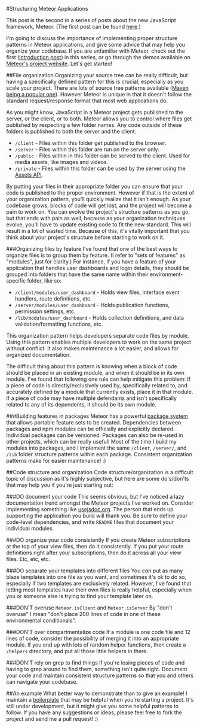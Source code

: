 #Structuring Meteor Applications

This post is the second in a series of posts about the new JavaScript framework, Meteor. (The first post can be found [here](http://fourword.fourkitchens.com/article/getting-started-meteor).)

I'm going to discuss the importance of implementing proper structure patterns in Meteor applications, and give some advice that may help you organize your codebase. If you are unfamiliar with Meteor, check out the first ([introduction post](http://fourword.fourkitchens.com/article/getting-started-meteor)) in this series, or go through the demos available on [Meteor's project website](http://meteor.com). Let's get started!

##File organization
Organizing your source tree can be really difficult, but having a specifically defined pattern for this is crucial, especially as you scale your project. There are lots of source tree patterns available ([Maven being a popular one](http://maven.apache.org/guides/introduction/introduction-to-the-standard-directory-layout.html)). However Meteor is unique in that it doesn't follow the standard request/response format that most web applications do. 

As you might know, JavaScript in a Meteor project gets published to the server, or the client, or to both. Meteor allows you to control where files get published by respecting a few folder names. Any code outside of these folders is published to both the server and the client.

* `/client` - Files within this folder get published to the browser.
* `/server` - Files within this folder are run on the server only.
* `/public` - Files within in this folder can be served to the client. Used for media assets, like images and videos.
* `/private` - Files within this folder can be used by the server using the [Assets API](https://docs.meteor.com/#assets).

By putting your files in their appropriate folder you can ensure that your code is published to the proper environment. However if that is the extent of your organization pattern, you'll quickly realize that it isn't enough. As your codebase grows, blocks of code will get lost, and the project will become a pain to work on. You can evolve the project's structure patterns as you go, but that ends with pain as well, because as your organization techniques evolve, you'll have to update existing code to fit the new standard. This will result in a lot of wasted time. Because of this, it's vitally important that you think about your project's structure before starting to work on it.

###Organizing files by feature
I've found that one of the best ways to organize files is to group them by feature. (I refer to "sets of features" as "modules", just for clarity.) For instance, if you have a feature of your application that handles user dashboards and login details, they should be grouped into folders that have the same name within their environment-specific folder, like so:

* `/client/modules/user_dashboard` - Holds view files, interface event handlers, route definitions, etc.
* `/server/modules/user_dashboard` - Holds publication functions, permission settings, etc. 
* `/lib/modules/user_dashboard` - Holds collection definitions, and data validation/formatting functions, etc.

This organization pattern helps developers separate code files by module. Using this pattern enables multiple developers to work on the same project without conflict. It also makes maintenance a lot easier, and allows for organized documentation.

The difficult thing about this pattern is knowing when a block of code should be placed in an existing module, and when it should be in its own module. I've found that following one rule can help mitigate this problem: If a piece of code is directly/exclusively used by, specifically related to, and accurately defined by a module that currently exists, place it in that module. If a piece of code may have multiple defendants and isn't specifically related to any of its dependents, it should be its own module.

###Building features in packages
Meteor has a powerful [package system](http://docs.meteor.com/#/full/writingpackages) that allows portable feature sets to be created. Dependencies between packages and npm modules can be officially and explicitly declared. Individual packages can be versioned. Packages can also be re-used in other projects, which can be really useful! Most of the time I build my modules into packages, and I implement the same `/client`, `/server/`, and `/lib` folder structure patterns within each package. Consistent organization patterns make for easier maintenance! :)


##Code structure and organization
Code structure/organization is a difficult topic of discussion as it's highly subjective, but here are some do's/don'ts that may help you if you're just starting out:

###DO document your code
This seems obvious, but I've noticed a lazy documentation trend amongst the Meteor projects I've worked on. Consider implementing something like [usejsdoc.org](http://usejsdoc.org/). The person that ends up supporting the application you build will thank you. Be sure to define your code-level dependencies, and write `README` files that document your individual modules.

###DO organize your code consistently
If you create Meteor subscriptions at the top of your view files, then do it consistently. If you put your route definitions right after your subscriptions, then do it across all your view files. Etc, etc, etc.

###DO separate your templates into different files
You *can* put as many blaze templates into one file as you want, and sometimes it's ok to do so, especially if two templates are exclusively related. However, I've found that letting most templates have their own files is really helpful, especially when you or someone else is trying to find your template later on.

###DON'T overuse `Meteor.isClient` and `Meteor.isServer`
By "don't overuse" I mean "don't place 200 lines of code in one of these environmental conditionals".

###DON'T over compartmentalize code
If a module is one code file and 12 lines of code, consider the possibility of merging it into an appropriate module. If you end up with lots of random helper functions, then create a `/helpers` directory, and put all those little helpers in there.

###DON'T rely on grep to find things
If you're losing pieces of code and having to grep around to find them, something isn't quite right. Document your code and maintain consistent structure patterns so that you and others can navigate your codebase.

##An example
What better way to demonstrate than to give an example! I maintain a [boilerplate](https://github.com/patrickocoffeyo/meteor-boilerplate) that may be helpful when you're starting a project. It's still under development, but it might give you some helpful patterns to follow. If you have any suggestions or ideas, please feel free to fork the project and send me a pull request! :)
